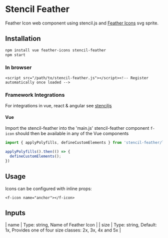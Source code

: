 # Stencil Feather
Feather Icon web component using stencil.js and [Feather Icons](https://feathericons.com/) svg sprite.

## Installation

```bash
npm install vue feather-icons stencil-feather
npm start
```

### In browser
```<script src="/path/to/stencil-feather.js"></script><!-- Register automatically once loaded -->```

### Framework Integrations
For integrations in vue, react & angular see [stenciljs](https://stenciljs.com/docs/overview) 

#### Vue
Import the stencil-feather into the 'main.js'
stencil-feather component `f-icon` should then be available in any of the Vue components

``` js
import { applyPolyfills, defineCustomElements } from 'stencil-feather/loader';

applyPolyfills().then(() => {
  defineCustomElements();
})
```

## Usage
Icons can be configured with inline props:

```<f-icon name="anchor"></f-icon>```

## Inputs
| name  | Type: string, Name of Feather Icon |
| size  | Type: string, Default: 1x, Provides one of four size classes: 2x, 3x, 4x and 5x  |


